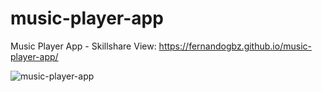 # music-player-app
Music Player App - Skillshare
View:
https://fernandogbz.github.io/music-player-app/

![music-player-app](https://user-images.githubusercontent.com/112293116/202105135-0871997b-4acd-4a26-b678-f0f12e2030de.png)
